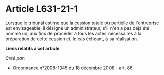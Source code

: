 # Article L631-21-1

Lorsque le tribunal estime que la cession totale ou partielle de l'entreprise est envisageable, il désigne un administrateur,
s'il n'en a pas déjà été nommé un, aux fins de procéder à tous les actes nécessaires à la préparation de cette cession et, le
cas échéant, à sa réalisation.

**Liens relatifs à cet article**

_Créé par_:

  - Ordonnance n°2008-1345 du 18 décembre 2008 - art. 86
